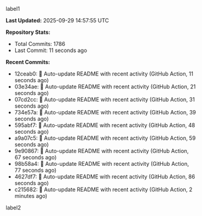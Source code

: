 
label1 
<!-- ACTIVITY_START -->
**Last Updated:** 2025-09-29 14:57:55 UTC

**Repository Stats:**
- Total Commits: 1786
- Last Commit: 11 seconds ago

**Recent Commits:**
- 12ceab0: 🤖 Auto-update README with recent activity (GitHub Action, 11 seconds ago)
- 03e34ae: 🤖 Auto-update README with recent activity (GitHub Action, 21 seconds ago)
- 07cd2cc: 🤖 Auto-update README with recent activity (GitHub Action, 31 seconds ago)
- 734e57a: 🤖 Auto-update README with recent activity (GitHub Action, 39 seconds ago)
- 595abf7: 🤖 Auto-update README with recent activity (GitHub Action, 48 seconds ago)
- a9a07c5: 🤖 Auto-update README with recent activity (GitHub Action, 59 seconds ago)
- 9e90867: 🤖 Auto-update README with recent activity (GitHub Action, 67 seconds ago)
- 98b58a4: 🤖 Auto-update README with recent activity (GitHub Action, 77 seconds ago)
- 4627df7: 🤖 Auto-update README with recent activity (GitHub Action, 86 seconds ago)
- c215682: 🤖 Auto-update README with recent activity (GitHub Action, 2 minutes ago)
<!-- ACTIVITY_END -->

label2
